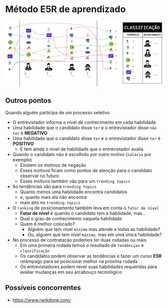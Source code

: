 Método E5R de aprendizado
=========================

![](e5r-method.png)

## Outros pontos

Quando alguém participa de um processo seletivo

* O entrevistador informa o nível de conhecimento em cada habilidade
* Uma habilidade que o candidato disse `ter` e o entrevistador disse `não ter` é **NEGATIVO**
* Uma habilidade que o candidato disse `ter` e o entrevistador disse `ter` é **POSITIVO**
  - E tem ainda o nível de habilidade que o entrevistador avalia
* Quando o candidato não é escolhido por outro motivo (`salário` por exemplo)
  - Existem os motivos de negação
  - Esses motivos ficam como pontos de atenção para o candidato observar no futuro
  - Esses motivos também vão para um `trending topics`
* As tendências vão para `trending topics`
  - Quanto menos uma habilidade encontra candidatos
  - e, quanto mais ela não encontra
  - mais alto no `trending topics`
* O `ranking` de posicionamento também leva em conta o `fator de nível`
  - **Fator de nível** é quando o candidato tem a habilidade, mas...
  - Qual o grau de conhecimento naquela habilidade
  - Quem é melhor colocado?
    - Alguém que tem nível `mínimo` mas atende a todas as habilidade?
    - Ou, alguém que tem nível `máximo`, mas em uma única habilidade?
* No processo de contratação podemos ter duas rodadas ou mais
  - Em uma primeira rodada temos o resultado de `tendências` e `classificação`
  - Os candidatos podem observar as tendências e fazer um curso **E5R** relâmpago para se posicionar melhor na próxima rodada
  - Os entrevistadores podem rever suas habilidades requeridas para avaliar mudanças em seu arcabouço tecnológico

## Possíveis concorrentes

* https://www.rankdone.com/
